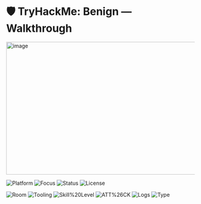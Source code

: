 # 🛡️ TryHackMe: Benign — Walkthrough

<img width="744" height="354" alt="image" src="https://github.com/user-attachments/assets/1bcc040d-9ea0-4eee-8fcc-0a8c803d2e91" />

![Platform](https://img.shields.io/badge/Platform-Splunk-blue)
![Focus](https://img.shields.io/badge/Focus-Blue%20Team%20%2F%20SIEM-red)
![Status](https://img.shields.io/badge/Status-Completed-success)
![License](https://img.shields.io/badge/License-Educational-lightgrey)

![Room](https://img.shields.io/badge/Room-Benign%20(THM)-purple)
![Tooling](https://img.shields.io/badge/Tooling-SPL%20Queries-informational)
![Skill%20Level](https://img.shields.io/badge/Skill%20Level-SOC%20L1-yellowgreen)
![ATT%26CK](https://img.shields.io/badge/ATT%26CK-Mapping%20Included-important)
![Logs](https://img.shields.io/badge/Logs-Windows%20Event%20Logs%20%7C%20Sysmon-orange)
![Type](https://img.shields.io/badge/Type-Walkthrough%20%2F%20Write--up-brightgreen)



